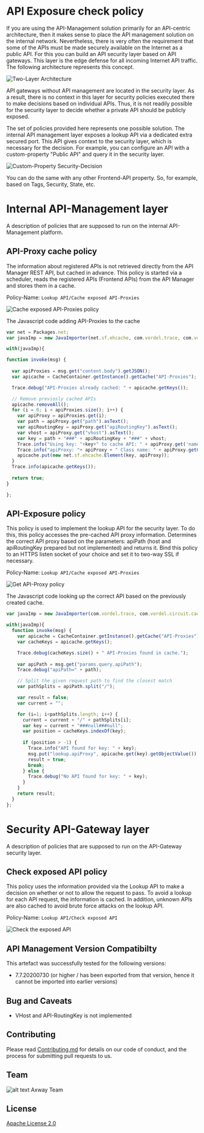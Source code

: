 # API Exposure check policy

If you are using the API-Management solution primarily for an API-centric architecture, then it makes sense to place the API management solution on the internal network. 
Nevertheless, there is very often the requirement that some of the APIs must be made securely available on the Internet as a public API. 
For this you can build an API security layer based on API gateways. This layer is the edge defense for all incoming Internet API traffic.
The following architecture represents this concept.

![Two-Layer Architecture](images/two-layer-architeture.png)

API gateways without API management are located in the security layer. As a result, there is no context in this layer for security policies executed there to make decisions based on individual APIs. Thus, it is not readily possible for the security layer to decide whether a private API should be publicly exposed.

The set of policies provided here represents one possible solution. The internal API management layer exposes a lookup API via a dedicated extra secured port. This API gives context to the security layer, which is necessary for the decision. 
For example, you can configure an API with a custom-property "Public API" and query it in the security layer.

![Custom-Property Security-Decision](images/custom-property-security-layer-decision.png)

You can do the same with any other Frontend-API property. So, for example, based on Tags, Security, State, etc.

# Internal API-Management layer

A description of policies that are supposed to run on the internal API-Management platform.

## API-Proxy cache policy

The information about registered APIs is not retrieved directly from the API Manager REST API, but cached in advance. This policy is started via a scheduler, reads the registered APIs (Frontend APIs) from the API Manager and stores them in a cache.

Policy-Name: `Lookup API/Cache exposed API-Proxies`

![Cache exposed API-Proxies policy](images/cache-exposed-api-proxies-policy.png)

The Javascript code adding API-Proxies to the cache
```js
var net = Packages.net;
var javaImp = new JavaImporter(net.sf.ehcache, com.vordel.trace, com.vordel.circuit.cache);

with(javaImp){

function invoke(msg) {
  
  var apiProxies = msg.get("content.body").getJSON();
  var apicache = CacheContainer.getInstance().getCache("API-Proxies");

  Trace.debug("API-Proxies already cached: " + apicache.getKeys());

  // Remove previosly cached APIs
  apicache.removeAll();
  for (i = 0; i < apiProxies.size(); i++) {
    var apiProxy = apiProxies.get(i);
    var path = apiProxy.get("path").asText();
    var apiRoutingKey = apiProxy.get("apiRoutingKey").asText();
    var vhost = apiProxy.get("vhost").asText();
    var key = path + "###" + apiRoutingKey + "###" + vhost;
    Trace.info("Using key: "+key+" to cache API: " + apiProxy.get('name') + " version: " +apiProxy.get('version')+ " (Id: "+apiProxy.get('id')+")");
    Trace.info("apiProxy: "+ apiProxy + " Class name: " + apiProxy.getClass().getName());
    apicache.put(new net.sf.ehcache.Element(key, apiProxy));
  }
  Trace.info(apicache.getKeys());
    
  return true;
}

};
```

## API-Exposure policy

This policy is used to implement the lookup API for the security layer. To do this, this policy accesses the pre-cached API proxy information. Determines the correct API proxy based on the parameters: apiPath (host and apiRoutingKey prepared but not implemented) and returns it.
Bind this policy to an HTTPS listen socket of your choice and set it to two-way SSL if necessary.

Policy-Name: `Lookup API/Cache exposed API-Proxies`

![Get API-Proxy policy](images/get-api-proxy-policy.png)

The Javascript code looking up the correct API based on the previously created cache.

```js
var javaImp = new JavaImporter(com.vordel.trace, com.vordel.circuit.cache);

with(javaImp){
  function invoke(msg) {
    var apicache = CacheContainer.getInstance().getCache("API-Proxies");
    var cacheKeys = apicache.getKeys();

    Trace.debug(cacheKeys.size() + " API-Proxies found in cache.");
  
    var apiPath = msg.get("params.query.apiPath");
    Trace.debug("apiPath=" + path);

    // Split the given request path to find the closest match
    var pathSplits = apiPath.split("/");

    var result = false;
    var current = "";

    for (i=1; i<pathSplits.length; i++) {
      current = current + "/" + pathSplits[i];
      var key = current + "###null###null";
      var position = cacheKeys.indexOf(key);
    
      if (position > -1) {
        Trace.info("API found for key: " + key);
        msg.put("lookup.apiProxy", apicache.get(key).getObjectValue());
        result = true;
        break;
      } else {
        Trace.debug("No API found for key: " + key);
      }
    }
    return result;
  }
};
```

# Security API-Gateway layer

A description of policies that are supposed to run on the API-Gateway security layer.

## Check exposed API policy

This policy uses the information provided via the Lookup API to make a decision on whether or not to allow the request to pass.
To avoid a lookup for each API request, the information is cached. In addition, unknown APIs are also cached to avoid brute force attacks on the lookup API.

Policy-Name: `Lookup API/Check exposed API`

![Check the exposed API](images/check-exposed-api-policy.png)


## API Management Version Compatibilty
This artefact was successfully tested for the following versions:
- 7.7.20200730 (or higher / has been exported from that version, hence it cannot be imported into earlier versions)

## Bug and Caveats
- VHost and API-RoutingKey is not implemented

## Contributing

Please read [Contributing.md](https://github.com/Axway-API-Management-Plus/Common/blob/master/Contributing.md) for details on our code of conduct, and the process for submitting pull requests to us.

## Team

![alt text][Axwaylogo] Axway Team

[Axwaylogo]: https://github.com/Axway-API-Management/Common/blob/master/img/AxwayLogoSmall.png  "Axway logo"

## License
[Apache License 2.0](LICENSE)
